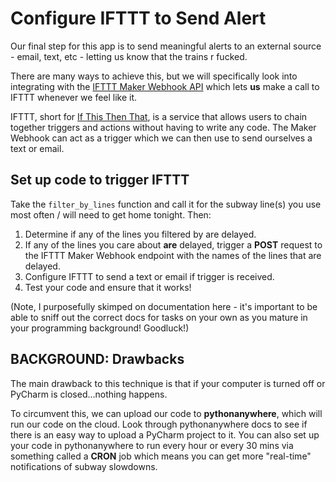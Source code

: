 # Configure IFTTT to Send Alert

Our final step for this app is to send meaningful alerts to an external source - email, text, etc - letting us know that the trains r fucked.

There are many ways to achieve this, but we will specifically look into integrating with the [IFTTT Maker Webhook API](https://ifttt.com/maker_webhooks) which lets **us** make a call to IFTTT whenever we feel like it.

IFTTT, short for [If This Then That](https://ifttt.com/), is a service that allows users to chain together triggers and actions without having to write any code. The Maker Webhook can act as a trigger which we can then use to send ourselves a text or email.

## Set up code to trigger IFTTT

Take the `filter_by_lines` function and call it for the subway line(s) you use most often / will need to get home tonight. Then:

1. Determine if any of the lines you filtered by are delayed.
2. If any of the lines you care about **are** delayed, trigger a **POST** request to the IFTTT Maker Webhook endpoint with the names of the lines that are delayed.
3. Configure IFTTT to send a text or email if trigger is received.
4. Test your code and ensure that it works!

(Note, I purposefully skimped on documentation here - it's important to be able to sniff out the correct docs for tasks on your own as you mature in your programming background! Goodluck!)

## BACKGROUND: Drawbacks

The main drawback to this technique is that if your computer is turned off or PyCharm is closed...nothing happens. 

To circumvent this, we can upload our code to **pythonanywhere**, which will run our code on the cloud. Look through pythonanywhere docs to see if there is an easy way to upload a PyCharm project to it. You can also set up your code in pythonanywhere to run every hour or every 30 mins via something called a **CRON** job which means you can get more "real-time" notifications of subway slowdowns. 
